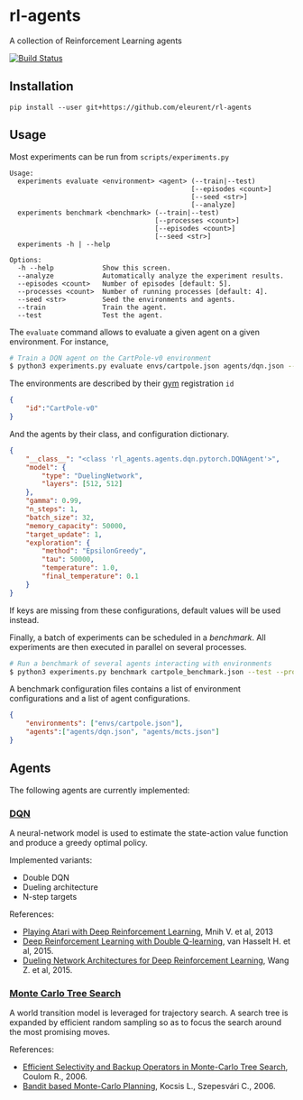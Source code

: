 # rl-agents

A collection of Reinforcement Learning agents

[![Build Status](https://travis-ci.org/eleurent/rl-agents.svg?branch=master)](https://travis-ci.org/eleurent/rl-agents/)

## Installation

`pip install --user git+https://github.com/eleurent/rl-agents`

## Usage

Most experiments can be run from `scripts/experiments.py`

```
Usage:
  experiments evaluate <environment> <agent> (--train|--test)
                                             [--episodes <count>]
                                             [--seed <str>]
                                             [--analyze]
  experiments benchmark <benchmark> (--train|--test)
                                    [--processes <count>]
                                    [--episodes <count>]
                                    [--seed <str>]
  experiments -h | --help

Options:
  -h --help            Show this screen.
  --analyze            Automatically analyze the experiment results.
  --episodes <count>   Number of episodes [default: 5].
  --processes <count>  Number of running processes [default: 4].
  --seed <str>         Seed the environments and agents.
  --train              Train the agent.
  --test               Test the agent.
```

The `evaluate` command allows to evaluate a given agent on a given environment. For instance,

```bash
# Train a DQN agent on the CartPole-v0 environment
$ python3 experiments.py evaluate envs/cartpole.json agents/dqn.json --train --episodes=200
```

The environments are described by their [gym](https://github.com/openai/gym) registration `id`
```JSON
{
    "id":"CartPole-v0"
}
```

And the agents by their class, and configuration dictionary.

```JSON
{
    "__class__": "<class 'rl_agents.agents.dqn.pytorch.DQNAgent'>",
    "model": {
        "type": "DuelingNetwork",
        "layers": [512, 512]
    },
    "gamma": 0.99,
    "n_steps": 1,
    "batch_size": 32,
    "memory_capacity": 50000,
    "target_update": 1,
    "exploration": {
        "method": "EpsilonGreedy",
        "tau": 50000,
        "temperature": 1.0,
        "final_temperature": 0.1
    }
}
```

If keys are missing from these configurations, default values will be used instead.

Finally, a batch of experiments can be scheduled in a _benchmark_.
All experiments are then executed in parallel on several processes.

```bash
# Run a benchmark of several agents interacting with environments
$ python3 experiments.py benchmark cartpole_benchmark.json --test --processes=4
```

A benchmark configuration files contains a list of environment configurations and a list of agent configurations.

```JSON
{
    "environments": ["envs/cartpole.json"],
    "agents":["agents/dqn.json", "agents/mcts.json"]
}
```



## Agents

The following agents are currently implemented:

### [DQN](rl_agents/agents/dqn)

A neural-network model is used to estimate the state-action value function and produce a greedy optimal policy.

Implemented variants:
* Double DQN
* Dueling architecture
* N-step targets

References:
* [Playing Atari with Deep Reinforcement Learning](https://www.cs.toronto.edu/~vmnih/docs/dqn.pdf), Mnih V. et al, 2013
* [Deep Reinforcement Learning with Double Q-learning](https://arxiv.org/abs/1509.06461), van Hasselt H. et al, 2015.
* [Dueling Network Architectures for Deep Reinforcement Learning](https://arxiv.org/abs/1511.06581), Wang Z. et al, 2015.

### [Monte Carlo Tree Search](rl_agents/agents/tree_search/mcts.py)

A world transition model is leveraged for trajectory search. A search tree is expanded by efficient random sampling so as to focus the search around the most promising moves.

References:
* [Efficient Selectivity and Backup Operators in Monte-Carlo Tree Search](https://hal.inria.fr/inria-00116992/document), Coulom R., 2006.
* [Bandit based Monte-Carlo Planning](http://ggp.stanford.edu/readings/uct.pdf), Kocsis L., Szepesvári C., 2006.
